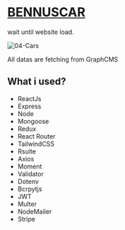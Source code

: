 
# [BENNUSCAR](https://bennuscar.herokuapp.com)
 
wait until website load.

![04-Cars](https://user-images.githubusercontent.com/67841669/163422203-bc649804-487c-4ef0-9026-6ecb3b6bf866.png)



All datas are fetching from GraphCMS

## What i used?

- ReactJs
- Express
- Node
- Mongoose
- Redux
- React Router
- TailwindCSS
- Rsuite
- Axios
- Moment
- Validator
- Dotenv
- Bcrpytjs
- JWT
- Multer
- NodeMailer
- Stripe
